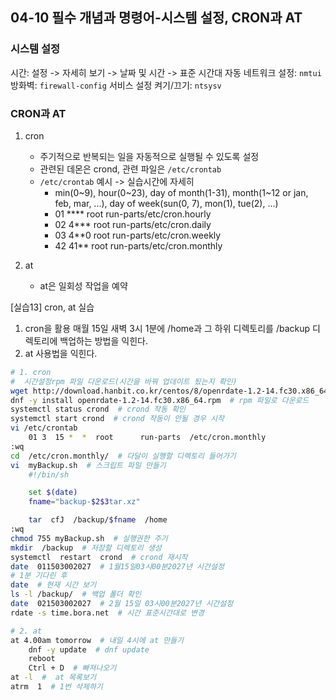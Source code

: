 ## 04-10 필수 개념과 명령어-시스템 설정, CRON과 AT

### 시스템 설정

시간: 설정 -> 자세히 보기 -> 날짜 및 시간 -> 표준 시간대 자동
네트워크 설정: ```nmtui```
방화벽: ```firewall-config```
서비스 설정 켜기/끄기: ```ntsysv```

### CRON과 AT

1. cron
   - 주기적으로 반복되는 일을 자동적으로 실행될 수 있도록 설정
   - 관련된 데몬은 crond, 관련 파일은 ```/etc/crontab```
   - ```/etc/crontab``` 예시 -> 실습시간에 자세히
     -  min(0~9), hour(0~23), day of month(1-31), month(1~12 or jan, feb, mar, ...), day of week(sun(0, 7), mon(1), tue(2), ...)
     - 01 **** root run-parts/etc/cron.hourly
     - 02 4*** root run-parts/etc/cron.daily
     - 03 4**0 root run-parts/etc/cron.weekly
     - 42 41** root run-parts/etc/cron.monthly

2. at
   - at은 일회성 작업을 예약

[실습13] cron, at 실습

1. cron을 활용 매월 15일 새벽 3시 1분에 /home과 그 하위 디렉토리를 /backup 디렉토리에 백업하는 방법을 익힌다.
2. at 사용법을 익힌다.

``` bash
# 1. cron
#  시간설정rpm 파일 다운로드(시간을 바꿔 업데이트 됬는지 확인)
wget http://download.hanbit.co.kr/centos/8/openrdate-1.2-14.fc30.x86_64.rpm
dnf -y install openrdate-1.2-14.fc30.x86_64.rpm  # rpm 파일로 다운로드
systemctl status crond  # crond 작동 확인
systemctl start crond  # crond 작동이 안될 경우 시작
vi /etc/crontab
    01 3  15 *  *  root      run-parts  /etc/cron.monthly
:wq
cd  /etc/cron.monthly/  # 다달이 실행할 디렉토리 들어가기
vi  myBackup.sh  # 스크립트 파일 만들기
    #!/bin/sh

    set $(date)
    fname="backup-$2$3tar.xz"

    tar  cfJ  /backup/$fname  /home
:wq
chmod 755 myBackup.sh  # 실행권한 주기
mkdir  /backup  # 저장할 디렉토리 생성
systemctl  restart  crond  # crond 재시작
date  011503002027  # 1월15일03시00분2027년 시간설정
# 1분 기다린 후
date  # 현재 시간 보기
ls -l /backup/  # 백업 폴더 확인
date  021503002027  # 2월 15일 03시00분2027년 시간설정
rdate -s time.bora.net  # 시간 표준시간대로 변경

# 2. at
at 4.00am tomorrow  # 내일 4시에 at 만들기
    dnf -y update  # dnf update
    reboot
    Ctrl + D  # 빠져나오기
at -l  #  at 목록보기
atrm  1  # 1번 삭제하기
```
